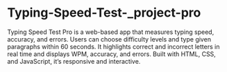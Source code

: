# Typing-Speed-Test-_project-pro
Typing Speed Test Pro is a web-based app that measures typing speed, accuracy, and errors. Users can choose difficulty levels and type given paragraphs within 60 seconds. It highlights correct and incorrect letters in real time and displays WPM, accuracy, and errors. Built with HTML, CSS, and JavaScript, it’s responsive and interactive.
